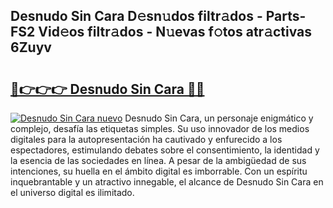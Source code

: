 ## Desnudo Sin Cara D𝚎sn𝚞dos filtr𝚊dos - Parts-FS2 Vid𝚎os filtr𝚊dos - N𝚞evas f𝚘tos atr𝚊ctivas 6Zuyv

# <h2><a href="http://mb6ux55.tromn.icu/?c=Desnudo+Sin+Cara">🔗👉👉👉 Desnudo Sin Cara 🔗🔗</a></h2>

[![Desnudo Sin Cara nuevo](https://i.imgur.com/pEAQMta.gif)](http://mb6ux55.tromn.icu/?c=Desnudo+Sin+Cara)
Desnudo Sin Cara, un personaje enigmático y complejo, desafía las etiquetas simples. Su uso innovador de los medios digitales para la autopresentación ha cautivado y enfurecido a los espectadores, estimulando debates sobre el consentimiento, la identidad y la esencia de las sociedades en línea. A pesar de la ambigüedad de sus intenciones, su huella en el ámbito digital es imborrable. Con un espíritu inquebrantable y un atractivo innegable, el alcance de Desnudo Sin Cara en el universo digital es ilimitado.
